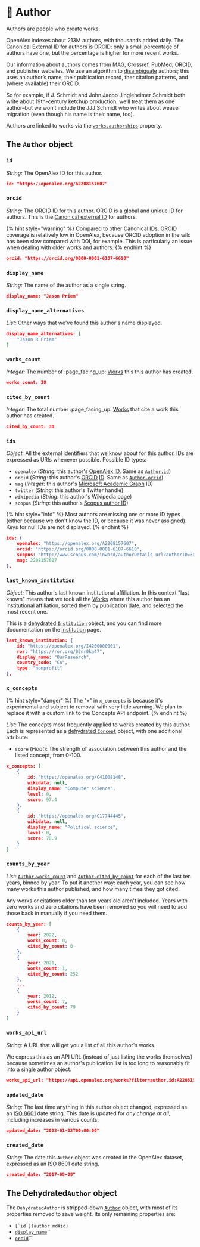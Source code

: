 # 👩 Author

Authors are people who create works.

OpenAlex indexes about 213M authors, with thousands added daily. The [Canonical External ID](./#canonical-external-ids) for authors is ORCID; only a small percentage of authors have one, but the percentage is higher for more recent works.

Our information about authors comes from MAG, Crossref, PubMed, ORCID, and publisher websites. We use an algorithm to [disambiguate](https://en.wikipedia.org/wiki/Author\_name\_disambiguation) authors; this uses an author’s name, their publication record, ther citation patterns, and (where available) their ORCID.

So for example, if J. Schmidt and John Jacob Jingleheimer Schmidt both write about 19th-century ketchup production, we’ll treat them as one author–but we won’t include the JJJ Schmidt who writes about weasel migration (even though his name is their name, too).

Authors are linked to works via the [`works.authorships`](work.md#authorships) property.

## The `Author` object

### `id`

_String:_ The OpenAlex ID for this author.

```json
id: "https://openalex.org/A2208157607"
```

### `orcid`

_String:_ The [ORCID](https://en.wikipedia.org/wiki/ORCID) [ID](https://en.wikipedia.org/wiki/RAS\_syndrome) for this author. ORCID is a global and unique ID for authors. This is the [Canonical external ID](./#canonical-external-ids) for authors.

{% hint style="warning" %}
Compared to other Canonical IDs, ORCID coverage is relatively low in OpenAlex, because ORCID adoption in the wild has been slow compared with DOI, for example. This is particularly an issue when dealing with older works and authors.
{% endhint %}

```json
orcid: "https://orcid.org/0000-0001-6187-6610"
```



### `display_name`

_String:_ The name of the author as a single string.

```json
display_name: "Jason Priem"
```



### `display_name_alternatives`

_List:_ Other ways that we've found this author's name displayed.

```json
display_name_alternatives: [
    "Jason R Priem"
]
```

### `works_count`

_Integer:_ The number of :page\_facing\_up: [Works](work.md) this this author has created.

```json
works_count: 38 
```

### `cited_by_count`

_Integer:_ The total number :page\_facing\_up: [Works](work.md) that cite a work this author has created.

```json
cited_by_count: 38 
```

### `ids`

_Object:_ All the external identifiers that we know about for this author. IDs are expressed as URIs whenever possible. Possible ID types:

* `openalex` (_String:_ this author's [OpenAlex ID](./#the-openalex-id). Same as [`Author.id`](author.md#id))
* `orcid` (_String:_ this author's [ORCID](https://orcid.org/) [ID](https://en.wikipedia.org/wiki/RAS\_syndrome). Same as [`Author.orcid`](author.md#orcid))
* `mag`  (_Integer:_ this author's [Microsoft Academic Graph](https://www.microsoft.com/en-us/research/project/microsoft-academic-graph/) ID)
* `twitter` (_String:_ this author's Twitter handle)
* `wikipedia` (_String_: this author's Wikipedia page)
* `scopus` (_String_: this author's [Scopus author ID](https://utas.libguides.com/ManageID/Scopus))

{% hint style="info" %}
Most authors are missing one or more ID types (either because we don't know the ID, or because it was never assigned). Keys for null IDs are not displayed.
{% endhint %}

```json
ids: {
    openalex: "https://openalex.org/A2208157607",
    orcid: "https://orcid.org/0000-0001-6187-6610",
    scopus: "http://www.scopus.com/inward/authorDetails.url?authorID=36455008000&partnerID=MN8TOARS",
    mag: 2208157607
},
```

### `last_known_institution`

_Object:_ This author's last known institutional affiliation. In this context "last known" means that we took all the [Works](work.md) where this author has an institutional affiliation, sorted them by publication date, and selected the most recent one.

This is a [dehydrated `Institution`](institution.md#the-dehydratedinstitution-object) object, and you can find more documentation on the [Institution](institution.md) page.

```json
last_known_institution: {
    id: "https://openalex.org/I4200000001",
    ror: "https://ror.org/02nr0ka47",
    display_name: "OurResearch",
    country_code: "CA",
    type: "nonprofit"
},
```

### `x_concepts`

{% hint style="danger" %}
The "x" in `x_concepts` is because it's experimental and subject to removal with very little warning. We plan to replace it with a custom link to the Concepts API endpoint.&#x20;
{% endhint %}

_List:_ The concepts most frequently applied to works created by this author. Each is represented as a [dehydrated `Concept`](concept.md#the-dehydratedconcept-object) object, with one additional attribute:

* `score` (_Float_): The strength of association between this author and the listed concept, from 0-100.

```json
x_concepts: [
    {
        id: "https://openalex.org/C41008148",
        wikidata: null,
        display_name: "Computer science",
        level: 0,
        score: 97.4
    },
    {
        id: "https://openalex.org/C17744445",
        wikidata: null,
        display_name: "Political science",
        level: 0,
        score: 78.9
    }
]
```

### `counts_by_year`

_List:_ [`Author.works_count`](author.md#works\_count) and [`Author.cited_by_count`](author.md#cited\_by\_count) for each of the last ten years, binned by year. To put it another way: each year, you can see how many works this author published, and how many times they got cited.&#x20;

Any works or citations older than ten years old aren't included. Years with zero works and zero citations have been removed so you will need to add those back in manually if you need them.

```json
counts_by_year: [
    {
        year: 2022,
        works_count: 0,
        cited_by_count: 8
    },
    {
        year: 2021,
        works_count: 1,
        cited_by_count: 252
    },
    ...
    {
        year: 2012,
        works_count: 7,
        cited_by_count: 79
    }
]
```

### `works_api_url`

_String:_ A URL that will get you a list of all this author's works.

We express this as an API URL (instead of just listing the works themselves) because sometimes an author's publication list is too long to reasonably fit into a single author object.

```json
works_api_url: "https://api.openalex.org/works?filter=author.id:A2208157607",
```



### `updated_date`

_String:_ The last time anything in this author object changed, expressed as an [ISO 8601](https://en.wikipedia.org/wiki/ISO\_8601) date string. This date is updated for _any change at all_, including increases in various counts.

```json
updated_date: "2022-01-02T00:00:00"
```

### `created_date`

_String:_ The date this `Author` object was created in the OpenAlex dataset, expressed as an [ISO 8601](https://en.wikipedia.org/wiki/ISO\_8601) date string.&#x20;

```json
created_date: "2017-08-08"
```



## The Dehydrated`Author` object

The `DehydratedAuthor` is stripped-down [`Author`](author.md#the-author-object) object, with most of its properties removed to save weight. Its only remaining properties are:

* ``[`id`](author.md#id)``
* [`display_name`](author.md#display\_name)``
* [`orcid`](author.md#orcid)``
